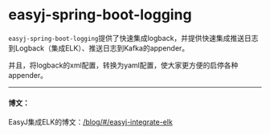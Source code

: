 # easyj-spring-boot-logging

`easyj-spring-boot-logging`提供了快速集成logback，并提供快速集成推送日志到Logback（集成ELK）、推送日志到Kafka的appender。

并且，将logback的xml配置，转换为yaml配置，使大家更方便的启停各种appender。

---

#### 博文：
EasyJ集成ELK的博文：<a href="../blog/#/easyj-integrate-elk" target="_blank">/blog/#/easyj-integrate-elk</a>